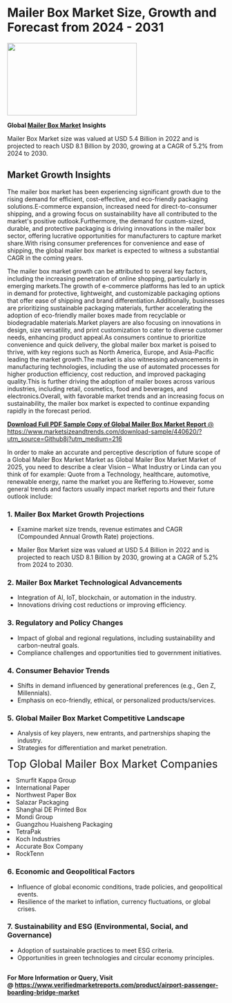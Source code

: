 <H1>Mailer Box Market Size, Growth and Forecast from 2024 - 2031</H1><img class="aligncenter size-medium wp-image-584254" src="https://thirdeyenews.in/wp-content/uploads/2024/09/Global-Market-Research-300x168.jpeg" alt="" width="300" height="168" /><p><strong>Global&nbsp;<a href="https://www.marketsizeandtrends.com/download-sample/440620/?utm_source=Github8j?utm_medium=216">Mailer Box Market</a> Insights</strong></p><p>Mailer Box Market size was valued at USD 5.4 Billion in 2022 and is projected to reach USD 8.1 Billion by 2030, growing at a CAGR of 5.2% from 2024 to 2030.</p><p><!DOCTYPE html> <html lang="en"> <head> <meta charset="UTF-8"> <meta name="viewport" content="width=device-width, initial-scale=1.0"> <title>Mailer Box Market Growth Insights</title> </head> <body> <h2>Market Growth Insights</h2> <p>The mailer box market has been experiencing significant growth due to the rising demand for efficient, cost-effective, and eco-friendly packaging solutions.E-commerce expansion, increased need for direct-to-consumer shipping, and a growing focus on sustainability have all contributed to the market's positive outlook.Furthermore, the demand for custom-sized, durable, and protective packaging is driving innovations in the mailer box sector, offering lucrative opportunities for manufacturers to capture market share.With rising consumer preferences for convenience and ease of shipping, the global mailer box market is expected to witness a substantial CAGR in the coming years.</p> <p><a href="download_sample_link_here"></a></p> <p>The mailer box market growth can be attributed to several key factors, including the increasing penetration of online shopping, particularly in emerging markets.The growth of e-commerce platforms has led to an uptick in demand for protective, lightweight, and customizable packaging options that offer ease of shipping and brand differentiation.Additionally, businesses are prioritizing sustainable packaging materials, further accelerating the adoption of eco-friendly mailer boxes made from recyclable or biodegradable materials.Market players are also focusing on innovations in design, size versatility, and print customization to cater to diverse customer needs, enhancing product appeal.As consumers continue to prioritize convenience and quick delivery, the global mailer box market is poised to thrive, with key regions such as North America, Europe, and Asia-Pacific leading the market growth.The market is also witnessing advancements in manufacturing technologies, including the use of automated processes for higher production efficiency, cost reduction, and improved packaging quality.This is further driving the adoption of mailer boxes across various industries, including retail, cosmetics, food and beverages, and electronics.Overall, with favorable market trends and an increasing focus on sustainability, the mailer box market is expected to continue expanding rapidly in the forecast period.</p> <p><a href="get_more_link_here"></p><p><span class=""><strong>Download Full PDF Sample Copy of Global Mailer Box Market Report</strong> @ <a href="https://www.marketsizeandtrends.com/download-sample/440620/?utm_source=Github8j?utm_medium=216" target="_blank">https://www.marketsizeandtrends.com/download-sample/440620/?utm_source=Github8j?utm_medium=216</a></span></p><p>In order to make an accurate and perceptive description of future scope of a Global&nbsp;Mailer Box Market Market as Global&nbsp;Mailer Box Market Market of 2025, you need to describe a clear Vision &ndash; What Industry or Linda can you think of for example: Quote from a Technology, healthcare, automotive, renewable energy, name the market you are Reffering to.However, some general trends and factors usually impact market reports and their future outlook include:</p><h3>1.&nbsp;<strong>Mailer Box Market Growth Projections</strong></h3><ul><li>Examine market size trends, revenue estimates and CAGR (Compounded Annual Growth Rate) projections.</li><li><p>Mailer Box Market size was valued at USD 5.4 Billion in 2022 and is projected to reach USD 8.1 Billion by 2030, growing at a CAGR of 5.2% from 2024 to 2030.</p></li></ul><h3>2.&nbsp;<strong>Mailer Box Market Technological Advancements</strong></h3><ul><li>Integration of AI, IoT, blockchain, or automation in the industry.</li><li>Innovations driving cost reductions or improving efficiency.</li></ul><h3>3.&nbsp;<strong>Regulatory and Policy Changes</strong></h3><ul><li>Impact of global and regional regulations, including sustainability and carbon-neutral goals.</li><li>Compliance challenges and opportunities tied to government initiatives.</li></ul><h3>4.&nbsp;<strong>Consumer Behavior Trends</strong></h3><ul><li>Shifts in demand influenced by generational preferences (e.g., Gen Z, Millennials).</li><li>Emphasis on eco-friendly, ethical, or personalized products/services.</li></ul><h3>5.&nbsp;<strong>Global Mailer Box Market Competitive Landscape</strong></h3><ul><li>Analysis of key players, new entrants, and partnerships shaping the industry.</li><li>Strategies for differentiation and market penetration.</li></ul><p data-pm-slice="1 1 []"><span style="color: inherit; font-family: inherit; font-size: 25px;">Top Global Mailer Box Market Companies</span></p><div class="" data-test-id=""><p><li>Smurfit Kappa Group</li><li> International Paper</li><li> Northwest Paper Box</li><li> Salazar Packaging</li><li> Shanghai DE Printed Box</li><li> Mondi Group</li><li> Guangzhou Huaisheng Packaging</li><li> TetraPak</li><li> Koch Industries</li><li> Accurate Box Company</li><li> RockTenn</li></p></div><h3>6.&nbsp;<strong>Economic and Geopolitical Factors</strong></h3><ul><li>Influence of global economic conditions, trade policies, and geopolitical events.</li><li>Resilience of the market to inflation, currency fluctuations, or global crises.</li></ul><h3>7.&nbsp;<strong>Sustainability and ESG (Environmental, Social, and Governance)</strong></h3><ul><li>Adoption of sustainable practices to meet ESG criteria.</li><li>Opportunities in green technologies and circular economy principles.</li></ul><h2><strong style="font-size: 14px;">For More Information or Query, Visit @&nbsp;</strong><a style="background-color: #ffffff; font-size: 14px;" href="https://www.marketsizeandtrends.com/report/mailer-box-market/" target="_blank">https://www.verifiedmarketreports.com/product/airport-passenger-boarding-bridge-market</a></h2>